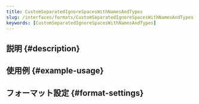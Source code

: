```yaml
---
title: CustomSeparatedIgnoreSpacesWithNamesAndTypes
slug: /interfaces/formats/CustomSeparatedIgnoreSpacesWithNamesAndTypes
keywords: [CustomSeparatedIgnoreSpacesWithNamesAndTypes]
---
```


## 説明 {#description}

## 使用例 {#example-usage}

## フォーマット設定 {#format-settings}
